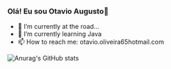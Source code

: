 ### Olá! Eu sou Otavio Augusto👋

- 🔭 I’m currently at the road...
- 🌱 I’m currently learning Java
- 📫 How to reach me: otavio.oliveira65hotmail.com

![Anurag's GitHub stats](https://github-readme-stats.vercel.app/api?username=OtavioAAdeOliveira&show_icons=true&theme=tokyonight)
